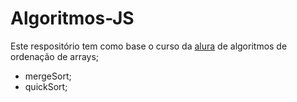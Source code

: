 # Algoritmos-JS

Este respositório tem como base o curso da [alura](https://www.alura.com.br/) de algoritmos de ordenação de arrays;

* mergeSort;
* quickSort;
